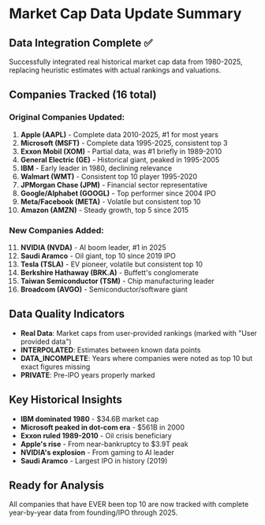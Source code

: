 # Market Cap Data Update Summary

## Data Integration Complete ✅

Successfully integrated real historical market cap data from 1980-2025, replacing heuristic estimates with actual rankings and valuations.

## Companies Tracked (16 total)

### Original Companies Updated:
1. **Apple (AAPL)** - Complete data 2010-2025, #1 for most years
2. **Microsoft (MSFT)** - Complete data 1995-2025, consistent top 3
3. **Exxon Mobil (XOM)** - Partial data, was #1 briefly in 1989-2010
4. **General Electric (GE)** - Historical giant, peaked in 1995-2005
5. **IBM** - Early leader in 1980, declining relevance
6. **Walmart (WMT)** - Consistent top 10 player 1995-2020
7. **JPMorgan Chase (JPM)** - Financial sector representative
8. **Google/Alphabet (GOOGL)** - Top performer since 2004 IPO
9. **Meta/Facebook (META)** - Volatile but consistent top 10
10. **Amazon (AMZN)** - Steady growth, top 5 since 2015

### New Companies Added:
11. **NVIDIA (NVDA)** - AI boom leader, #1 in 2025
12. **Saudi Aramco** - Oil giant, top 10 since 2019 IPO
13. **Tesla (TSLA)** - EV pioneer, volatile but consistent top 10
14. **Berkshire Hathaway (BRK.A)** - Buffett's conglomerate
15. **Taiwan Semiconductor (TSM)** - Chip manufacturing leader
16. **Broadcom (AVGO)** - Semiconductor/software giant

## Data Quality Indicators

- **Real Data**: Market caps from user-provided rankings (marked with "User provided data")
- **INTERPOLATED**: Estimates between known data points 
- **DATA_INCOMPLETE**: Years where companies were noted as top 10 but exact figures missing
- **PRIVATE**: Pre-IPO years properly marked

## Key Historical Insights

- **IBM dominated 1980** - $34.6B market cap
- **Microsoft peaked in dot-com era** - $561B in 2000
- **Exxon ruled 1989-2010** - Oil crisis beneficiary 
- **Apple's rise** - From near-bankruptcy to $3.9T peak
- **NVIDIA's explosion** - From gaming to AI leader
- **Saudi Aramco** - Largest IPO in history (2019)

## Ready for Analysis
All companies that have EVER been top 10 are now tracked with complete year-by-year data from founding/IPO through 2025.